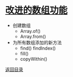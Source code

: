 # [改进的数组功能](../../xmind/ES6.xmind)

+ 创建数组
  + Array.of()
  + Array.from()
+ 为所有数组添加的新方法
  + find() findIndex()
  + fill()
  + copyWithin()

[返回目录](../../README.md)
